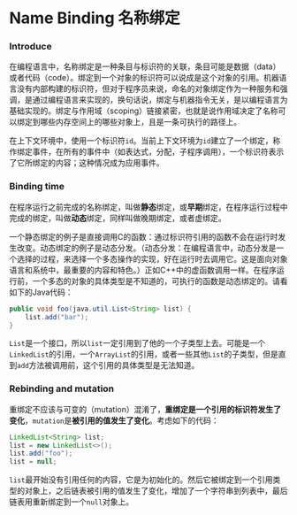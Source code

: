 # Name Binding 名称绑定

### Introduce

在编程语言中，名称绑定是一种条目与标识符的关联，条目可能是数据（data）或者代码（code）。绑定到一个对象的标识符可以说成是这个对象的引用。机器语言没有内部构建的标识符，但对于程序员来说，命名的对象绑定作为一种服务和强调，是通过编程语言来实现的，换句话说，绑定与机器指令无关，是以编程语言为基础实现的。绑定与作用域（scoping）链接紧密，也就是说作用域决定了名称可以绑定到哪些内存空间上的哪些对象上，且是一条可执行的路径上。

在上下文环境中，使用一个标识符`id`。当前上下文环境为`id`建立了一个绑定，称作绑定事件，在所有的事件中（如表达式，分配，子程序调用），一个标识符表示了它所绑定的内容；这种情况成为应用事件。


### Binding time 
在程序运行之前完成的名称绑定，叫做**静态**绑定，或**早期**绑定，在程序运行过程中完成的绑定，叫做**动态**绑定，同样叫做晚期绑定，或者虚绑定。

一个静态绑定的例子是直接调用C的函数：通过标识符引用的函数不会在运行时发生改变。动态绑定的例子是动态分发。（动态分发：在编程语言中，动态分发是一个选择的过程，来选择一个多态操作的实现，好在运行时去调用它。这是面向对象语言和系统中，最重要的内容和特色。）正如C++中的虚函数调用一样。在程序运行前，一个多态的对象的具体类型是不知道的，可执行的函数是动态绑定的。请看如下的Java代码：
```Java
public void foo(java.util.List<String> list) {
    list.add("bar");
}
```

`List`是一个接口，所以`list`一定引用到了他的一个子类型上去。可能是一个`LinkedList`的引用，一个`ArrayList`的引用，或者一些其他`List`的子类型，但是直到`add`方法被调用前，这个引用的具体类型是无法知道。

### Rebinding and mutation
重绑定不应该与可变的（mutation）混淆了，**重绑定是一个引用的标识符发生了变化**，`mutation`是**被引用的值发生了变化**。考虑如下的代码：
```Java
LinkedList<String> list;
list = new LinkedList<>();
list.add("foo");
list = null;
```
`list`最开始没有引用任何的内容，它是为初始化的。然后它被绑定到一个引用类型的对象上，之后链表被引用的值发生了变化，增加了一个字符串到列表中，最后链表用重新绑定到一个`null`对象上。